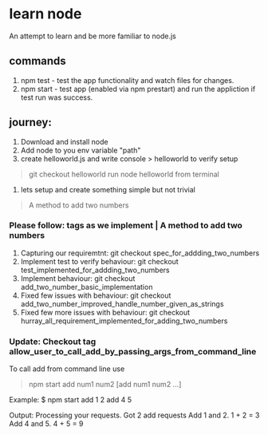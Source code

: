 # learn node

An attempt to learn and be more familiar to node.js

## commands

1. npm test - test the app functionality and watch files for changes.
1. npm start - test app (enabled via npm prestart) and run the appliction if test run was success.


## journey:

1. Download and install node
1. Add node to you env variable "path"
1. create helloworld.js and write console > helloworld to verify setup
> git checkout helloworld
> run node helloworld from terminal
1. lets setup and create something simple but not trivial
> A method to add two numbers

### Please follow: tags as we implement | A method to add two numbers

1. Capturing our requiremtnt: git checkout spec_for_addding_two_numbers
1. Implement test to verify behaviour: git checkout test_implemented_for_addding_two_numbers
1. Implement behaviour: git checkout add_two_number_basic_implementation
1. Fixed few issues with behaviour: git checkout add_two_number_improved_handle_number_given_as_strings
1. Fixed few more issues with behaviour: git checkout hurray_all_requirement_implemented_for_adding_two_numbers

### Update: Checkout tag allow_user_to_call_add_by_passing_args_from_command_line
To call add from command line use
> npm start add num1 num2 [add num1 num2 ...]

Example:
$ npm start add 1 2 add 4 5

Output:
Processing your requests. Got 2 add requests
Add 1 and 2.
1 + 2 = 3
Add 4 and 5.
4 + 5 = 9

